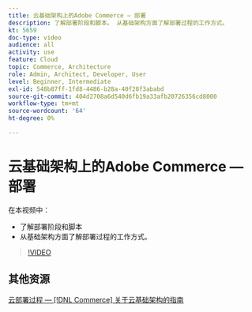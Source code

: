 ```yaml
---
title: 云基础架构上的Adobe Commerce — 部署
description: 了解部署阶段和脚本。 从基础架构方面了解部署过程的工作方式​。
kt: 5659
doc-type: video
audience: all
activity: use
feature: Cloud
topic: Commerce, Architecture
role: Admin, Architect, Developer, User
level: Beginner, Intermediate
exl-id: 548b87ff-1fd8-4486-b28a-40f28f3ababd
source-git-commit: 404d2708a6d540d6fb19a33afb20726356cd8000
workflow-type: tm+mt
source-wordcount: '64'
ht-degree: 0%

---
```


# 云基础架构上的Adobe Commerce — 部署

在本视频中：

- 了解部署阶段和脚本
- 从基础架构方面了解部署过程的工作方式&#x200B;。

>[!VIDEO](https://video.tv.adobe.com/v/35695?quality=12&learn=on)

## 其他资源

[云部署过程 —  [!DNL Commerce] 关于云基础架构的指南](https://experienceleague.adobe.com/docs/commerce-cloud-service/user-guide/develop/deploy/process.html)
